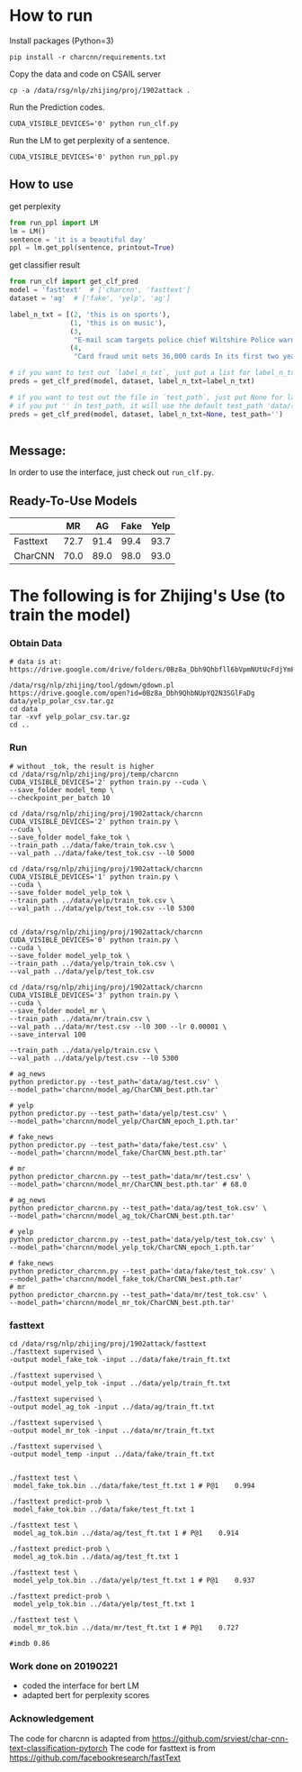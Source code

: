 
# How to run
Install packages (Python=3)
```
pip install -r charcnn/requirements.txt
```
Copy the data and code on CSAIL server
```
cp -a /data/rsg/nlp/zhijing/proj/1902attack .
```
Run the Prediction codes.
```
CUDA_VISIBLE_DEVICES='0' python run_clf.py
```
Run the LM to get perplexity of a sentence.
```
CUDA_VISIBLE_DEVICES='0' python run_ppl.py
```

## How to use
get perplexity
```python
from run_ppl import LM
lm = LM()
sentence = 'it is a beautiful day'
ppl = lm.get_ppl(sentence, printout=True)

```

get classifier result
```python
from run_clf import get_clf_pred
model = 'fasttext'  # ['charcnn', 'fasttext']
dataset = 'ag'  # ['fake', 'yelp', 'ag']

label_n_txt = [(2, 'this is on sports'),
               (1, 'this is on music'),
               (3,
                "E-mail scam targets police chief Wiltshire Police warns about ""phishing"" after its fraud squad chief was targeted."),
               (4,
                "Card fraud unit nets 36,000 cards In its first two years, the UK's dedicated card fraud unit, has recovered 36,000 stolen cards and 171 arrests - and estimates it saved 65m.")]

# if you want to test out `label_n_txt`, just put a list for label_n_txt
preds = get_clf_pred(model, dataset, label_n_txt=label_n_txt)

# if you want to test out the file in `test_path`, just put None for label_n_txt.
# if you put '' in test_path, it will use the default test_path 'data/{}/test{}.txt'
preds = get_clf_pred(model, dataset, label_n_txt=None, test_path='')
    
```
## Message:
In order to use the interface, just check out `run_clf.py`.

## Ready-To-Use Models
| | MR| AG | Fake| Yelp|  
|---|---|---|---|---|
|Fasttext| 72.7|91.4|99.4|93.7|
|CharCNN| 70.0|89.0|98.0|93.0|



# The following is for Zhijing's Use (to train the model)
### Obtain Data
```
# data is at: https://drive.google.com/drive/folders/0Bz8a_Dbh9Qhbfll6bVpmNUtUcFdjYmF2SEpmZUZUcVNiMUw1TWN6RDV3a0JHT3kxLVhVR2M

/data/rsg/nlp/zhijing/tool/gdown/gdown.pl https://drive.google.com/open?id=0Bz8a_Dbh9QhbNUpYQ2N3SGlFaDg data/yelp_polar_csv.tar.gz
cd data
tar -xvf yelp_polar_csv.tar.gz
cd ..
```

### Run
```
# without _tok, the result is higher
cd /data/rsg/nlp/zhijing/proj/temp/charcnn
CUDA_VISIBLE_DEVICES='2' python train.py --cuda \
--save_folder model_temp \
--checkpoint_per_batch 10

cd /data/rsg/nlp/zhijing/proj/1902attack/charcnn
CUDA_VISIBLE_DEVICES='2' python train.py \
--cuda \
--save_folder model_fake_tok \
--train_path ../data/fake/train_tok.csv \
--val_path ../data/fake/test_tok.csv --l0 5000

cd /data/rsg/nlp/zhijing/proj/1902attack/charcnn
CUDA_VISIBLE_DEVICES='1' python train.py \
--cuda \
--save_folder model_yelp_tok \
--train_path ../data/yelp/train_tok.csv \
--val_path ../data/yelp/test_tok.csv --l0 5300


cd /data/rsg/nlp/zhijing/proj/1902attack/charcnn
CUDA_VISIBLE_DEVICES='0' python train.py \
--cuda \
--save_folder model_yelp_tok \
--train_path ../data/yelp/train_tok.csv \
--val_path ../data/yelp/test_tok.csv 

cd /data/rsg/nlp/zhijing/proj/1902attack/charcnn
CUDA_VISIBLE_DEVICES='3' python train.py \
--cuda \
--save_folder model_mr \
--train_path ../data/mr/train.csv \
--val_path ../data/mr/test.csv --l0 300 --lr 0.00001 \
--save_interval 100

--train_path ../data/yelp/train.csv \
--val_path ../data/yelp/test.csv --l0 5300

# ag_news
python predictor.py --test_path='data/ag/test.csv' \
--model_path='charcnn/model_ag/CharCNN_best.pth.tar'

# yelp
python predictor.py --test_path='data/yelp/test.csv' \
--model_path='charcnn/model_yelp/CharCNN_epoch_1.pth.tar'

# fake_news
python predictor.py --test_path='data/fake/test.csv' \
--model_path='charcnn/model_fake/CharCNN_best.pth.tar'

# mr
python predictor_charcnn.py --test_path='data/mr/test.csv' \
--model_path='charcnn/model_mr/CharCNN_best.pth.tar' # 68.0

# ag_news
python predictor_charcnn.py --test_path='data/ag/test_tok.csv' \
--model_path='charcnn/model_ag_tok/CharCNN_best.pth.tar'

# yelp
python predictor_charcnn.py --test_path='data/yelp/test_tok.csv' \
--model_path='charcnn/model_yelp_tok/CharCNN_epoch_1.pth.tar'

# fake_news
python predictor_charcnn.py --test_path='data/fake/test_tok.csv' \
--model_path='charcnn/model_fake_tok/CharCNN_best.pth.tar'
# mr
python predictor_charcnn.py --test_path='data/mr/test_tok.csv' \
--model_path='charcnn/model_mr_tok/CharCNN_best.pth.tar'
```

### fasttext
```
cd /data/rsg/nlp/zhijing/proj/1902attack/fasttext
./fasttext supervised \
-output model_fake_tok -input ../data/fake/train_ft.txt 

./fasttext supervised \
-output model_yelp_tok -input ../data/yelp/train_ft.txt 

./fasttext supervised \
-output model_ag_tok -input ../data/ag/train_ft.txt 

./fasttext supervised \
-output model_mr_tok -input ../data/mr/train_ft.txt 

./fasttext supervised \
-output model_temp -input ../data/fake/train_ft.txt 


./fasttext test \
 model_fake_tok.bin ../data/fake/test_ft.txt 1 # P@1	0.994

./fasttext predict-prob \
 model_fake_tok.bin ../data/fake/test_ft.txt 1
 
./fasttext test \
 model_ag_tok.bin ../data/ag/test_ft.txt 1 # P@1	0.914

./fasttext predict-prob \
 model_ag_tok.bin ../data/ag/test_ft.txt 1

./fasttext test \
 model_yelp_tok.bin ../data/yelp/test_ft.txt 1 # P@1	0.937

./fasttext predict-prob \
 model_yelp_tok.bin ../data/yelp/test_ft.txt 1
 
./fasttext test \
 model_mr_tok.bin ../data/mr/test_ft.txt 1 # P@1	0.727
 
#imdb 0.86

```

### Work done on 20190221
- coded the interface for bert LM
- adapted bert for perplexity scores

### Acknowledgement
The code for charcnn is adapted from https://github.com/srviest/char-cnn-text-classification-pytorch
The code for fasttext is from https://github.com/facebookresearch/fastText